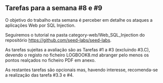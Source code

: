 ## Tarefas para a semana #8 e #9

O objetivo do trabalho esta semana é perceber em detalhe os ataques a aplicações Web por SQL Injection.

Seguiremos o tutorial na pasta category-web/Web_SQL_Injection do repositório https://github.com/seed-labs/seed-labs.

As tarefas sujeitas a avaliação são as Tarefas #1 a #3 (excluindo #3.C), devendo o registo no ficheiro LOGBOOK8.md abranger pelo menos os pontos realçados no ficheiro PDF em anexo.

As restantes tarefas são opcionais mas, havendo interesse, recomenda-se a realização das tarefa #3.3 e #4.